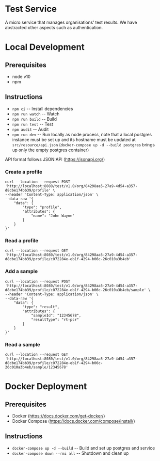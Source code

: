 # Test Service

A micro service that manages organisations' test results. We have abstracted other aspects such as authentication. 

# Local Development
## Prerequisites
* node v10
* npm
## Instructions
* `npm ci` -- Install dependencies
* `npm run watch` -- Watch 
* `npm run build` -- Build
* `npm run test` -- Test
* `npm audit` -- Audit
* `npm run dev` -- Run locally as node process, note that a local postgres instance must be set up and its hostname must be updated at `src/resource/api.json` (`docker-compose up -d --build postgres` brings up only the empty postgres container)

API format follows JSON:API (https://jsonapi.org/)
### Create a profile
```
curl --location --request POST 'http://localhost:8080/test/v1.0/org/84298aa5-27a9-4d54-a357-d8cbe174bb39/profile' \
--header 'Content-Type: application/json' \
--data-raw '{
    "data": {
        "type": "profile",
        "attributes": {
            "name": "John Wayne"
        }
    }
}'
```

### Read a profile
```
curl --location --request GET 'http://localhost:8080/test/v1.0/org/84298aa5-27a9-4d54-a357-d8cbe174bb39/profile/c072284e-eb1f-4294-b06c-26c010a3b4eb'
```

### Add a sample
```
curl --location --request POST 'http://localhost:8080/test/v1.0/org/84298aa5-27a9-4d54-a357-d8cbe174bb39/profile/c072284e-eb1f-4294-b06c-26c010a3b4eb/sample' \
--header 'Content-Type: application/json' \
--data-raw '{
    "data": {
        "type": "result",
        "attributes": {
            "sampleId": "12345678",
            "resultType": "rt-pcr"
        }
    }
}'
```

### Read a sample
```
curl --location --request GET 'http://localhost:8080/test/v1.0/org/84298aa5-27a9-4d54-a357-d8cbe174bb39/profile/c072284e-eb1f-4294-b06c-26c010a3b4eb/sample/12345678'
```

# Docker Deployment
## Prerequisites
* Docker (https://docs.docker.com/get-docker/)
* Docker Compose (https://docs.docker.com/compose/install/)
## Instructions
* `docker-compose up -d --build` -- Build and set up postgres and service
* `docker-compose down --rmi all` -- Shutdown and clean up

